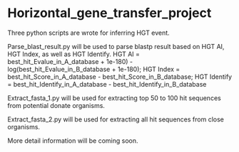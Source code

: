 # Horizontal_gene_transfer_project
Three python scripts are wrote for inferring HGT event. 

Parse_blast_result.py will be used to parse blastp result based on HGT AI, HGT Index, as well as HGT Identify. HGT AI = best_hit_Evalue_in_A_database + 1e-180) - log(best_hit_Evalue_in_B_database + 1e-180); HGT Index = best_hit_Score_in_A_database - best_hit_Score_in_B_database; HGT Identify = best_hit_Identify_in_A_database - best_hit_Identify_in_B_database

Extract_fasta_1.py will be used for extracting top 50 to 100 hit sequences from potential donate organisms.

Extract_fasta_2.py will be used for extracting all hit sequences from close organisms.

More detail information will be coming soon.
